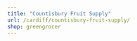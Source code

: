 ```yaml
---
title: "Countisbury Fruit Supply"
url: /cardiff/countisbury-fruit-supply/
shop: greengrocer
---
```


